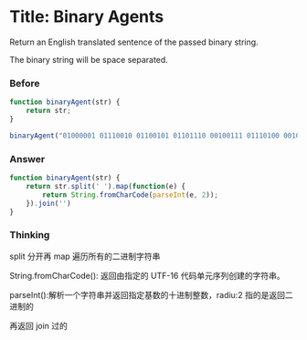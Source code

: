 # Title: Binary Agents
Return an English translated sentence of the passed binary string.

The binary string will be space separated.
### Before
  
``` Javascript
function binaryAgent(str) {
    return str;
}

binaryAgent("01000001 01110010 01100101 01101110 00100111 01110100 00100000 01100010 01101111 01101110 01100110 01101001 01110010 01100101 01110011 00100000 01100110 01110101 01101110 00100001 00111111");
```
### Answer
  
``` Javascript
function binaryAgent(str) {
    return str.split(' ').map(function(e) {
        return String.fromCharCode(parseInt(e, 2));
    }).join('')
}
```
### Thinking
split 分开再 map 遍历所有的二进制字符串

String.fromCharCode(): 返回由指定的 UTF-16 代码单元序列创建的字符串。

parseInt():解析一个字符串并返回指定基数的十进制整数，radiu:2 指的是返回二进制的

再返回 join 过的